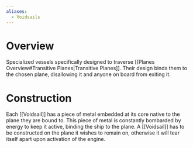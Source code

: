 ```yaml
---
aliases:
  - Voidsails
---
```

# Overview
Specialized vessels specifically designed to traverse [[Planes Overview#Transitive Planes|Transitive Planes]]. Their design binds them to the chosen plane, disallowing it and anyone on board from exiting it.
# Construction
Each [[Voidsail]] has a piece of metal embedded at its core native to the plane they are bound to. This piece of metal is constantly bombarded by energy to keep it active, binding the ship to the plane. A [[Voidsail]] has to be constructed on the plane it wishes to remain on, otherwise it will tear itself apart upon activation of the engine.